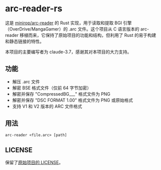 # arc-reader-rs

这是 [minirop/arc-reader](https://github.com/minirop/arc-reader) 的 Rust 实现，用于读取和提取 BGI 引擎（OverDrive/MangaGamer）的 .arc 文件。这个项目从 C 语言版本的 arc-reader 移植而来，它保持了原始项目的功能和结构，但利用了 Rust 的易于构建和静态链接的特性。

本项目的主要编写者为 claude-3.7，感谢其对本项目的大力支持。

## 功能

- 解压 .arc 文件
- 解密 BSE 格式文件（仅前 64 字节加密）
- 解密并保存 "CompressedBG\_\_\_" 格式文件为 PNG
- 解密并保存 "DSC FORMAT 1.00" 格式文件为 PNG 或原始格式
- 支持 V1 和 V2 版本的 ARC 文件格式

## 用法

```
arc-reader <file.arc> [path]
```

## LICENSE

保留了[原始项目的 LICENSE](./licence.txt)。
